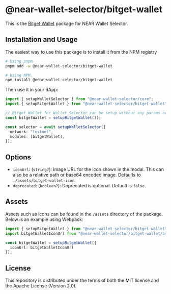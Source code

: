 # @near-wallet-selector/bitget-wallet

This is the [Bitget Wallet](https://chromewebstore.google.com/detail/bitget-wallet-formerly-bi/jiidiaalihmmhddjgbnbgdfflelocpak) package for NEAR Wallet Selector.

## Installation and Usage

The easiest way to use this package is to install it from the NPM registry

```bash
# Using pnpm
pnpm add -w @near-wallet-selector/bitget-wallet

# Using NPM.
npm install @near-wallet-selector/bitget-wallet
```

Then use it in your dApp:

```ts
import { setupWalletSelector } from "@near-wallet-selector/core";
import { setupBitgetWallet } from "@near-wallet-selector/bitget-wallet";

// Bitget Wallet for Wallet Selector can be setup without any params or it can take one optional param.
const bitgetWallet = setupBitgetWallet());

const selector = await setupWalletSelector({
  network: "testnet",
  modules: [bitgetWallet],
});
```

## Options

- `iconUrl`: (`string?`): Image URL for the icon shown in the modal. This can also be a relative path or base64 encoded image. Defaults to `./assets/bitget-wallet-icon`.
- `deprecated`: (`boolean?`): Deprecated is optional. Default is `false`.

## Assets

Assets such as icons can be found in the `/assets` directory of the package. Below is an example using Webpack:

```ts
import { setupBitgetWallet } from "@near-wallet-selector/bitget-wallet";
import bitgetWalletIconUrl from "@near-wallet-selector/bitget-wallet/assets/bitget-wallet-icon";

const bitgetWallet = setupBitgetWallet({
  iconUrl: bitgetWalletIconUrl
});
```

## License

This repository is distributed under the terms of both the MIT license and the Apache License (Version 2.0).
